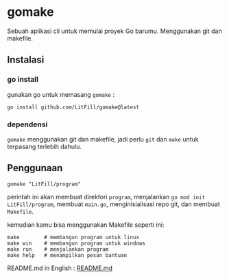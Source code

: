 # gomake

Sebuah aplikasi cli untuk memulai proyek Go barumu. Menggunakan git dan makefile.

## Instalasi

### go install

gunakan go untuk memasang `gomake` :

```console
go install github.com/LitFill/gomake@latest
```

### dependensi

`gomake` menggunakan git dan makefile, jadi perlu `git` dan `make` untuk terpasang terlebih dahulu.

## Penggunaan

```console
gomake "LitFill/program"
```

perintah ini akan membuat direktori `program`, menjalankan `go mod init LitFill/program`, membuat `main.go`, menginisialisasi repo git, dan membuat `Makefile`.

kemudian kamu bisa menggunakan Makefile seperti ini:

```console
make        # membangun program untuk linux
make win    # membangun program untuk windows
make run    # menjalankan program
make help   # menampilkan pesan bantuan
```

README.md in English : [README.md](./README.md)
